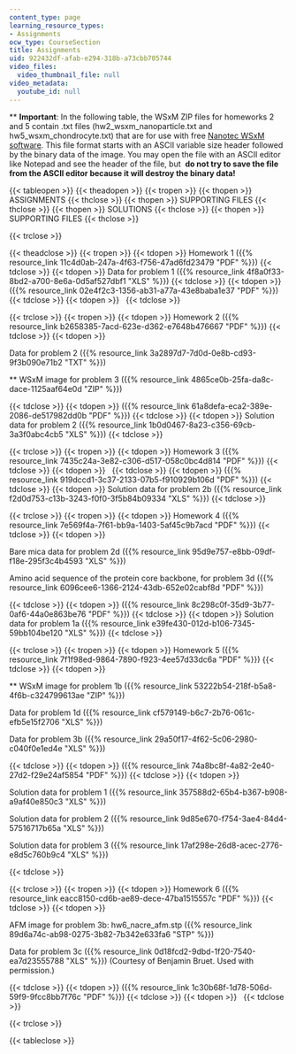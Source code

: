 ```yaml
---
content_type: page
learning_resource_types:
- Assignments
ocw_type: CourseSection
title: Assignments
uid: 922432df-afab-e294-318b-a73cbb705744
video_files:
  video_thumbnail_file: null
video_metadata:
  youtube_id: null
---
```


\*\* **Important**: In the following table, the WSxM ZIP files for homeworks 2 and 5 contain .txt files (hw2\_wsxm\_nanoparticle.txt and hw5\_wsxm\_chondrocyte.txt) that are for use with free [Nanotec WSxM software](https://www.ncbi.nlm.nih.gov/pubmed/17503926). This file format starts with an ASCII variable size header followed by the binary data of the image. You may open the file with an ASCII editor like Notepad and see the header of the file, but  **do not try to save the file from the ASCII editor because it will destroy the binary data!**

{{< tableopen >}}
{{< theadopen >}}
{{< tropen >}}
{{< thopen >}}
ASSIGNMENTS
{{< thclose >}}
{{< thopen >}}
SUPPORTING FILES
{{< thclose >}}
{{< thopen >}}
SOLUTIONS
{{< thclose >}}
{{< thopen >}}
SUPPORTING FILES
{{< thclose >}}

{{< trclose >}}

{{< theadclose >}}
{{< tropen >}}
{{< tdopen >}}
Homework 1 ({{% resource_link 11c4d0ab-247a-4f63-f756-47ad6fd23479 "PDF" %}})
{{< tdclose >}}
{{< tdopen >}}
Data for problem 1 ({{% resource_link 4f8a0f33-8bd2-a700-8e6a-0d5af527dbf1 "XLS" %}})
{{< tdclose >}}
{{< tdopen >}}
({{% resource_link 02e4f2c3-1356-ab31-a77a-43e8baba1e37 "PDF" %}})
{{< tdclose >}}
{{< tdopen >}}
 
{{< tdclose >}}

{{< trclose >}}
{{< tropen >}}
{{< tdopen >}}
Homework 2 ({{% resource_link b2658385-7acd-623e-d362-e7648b476667 "PDF" %}})
{{< tdclose >}}
{{< tdopen >}}


Data for problem 2 ({{% resource_link 3a2897d7-7d0d-0e8b-cd93-9f3b090e71b2 "TXT" %}})

\*\* WSxM image for problem 3 ({{% resource_link 4865ce0b-25fa-da8c-dace-1125aaf64e0d "ZIP" %}})


{{< tdclose >}}
{{< tdopen >}}
({{% resource_link 61a8defa-eca2-389e-2086-de517982dd0b "PDF" %}})
{{< tdclose >}}
{{< tdopen >}}
Solution data for problem 2 ({{% resource_link 1b0d0467-8a23-c356-69cb-3a3f0abc4cb5 "XLS" %}})
{{< tdclose >}}

{{< trclose >}}
{{< tropen >}}
{{< tdopen >}}
Homework 3 ({{% resource_link 7435c24a-3e82-c306-d517-058c0bc4d814 "PDF" %}})
{{< tdclose >}}
{{< tdopen >}}
 
{{< tdclose >}}
{{< tdopen >}}
({{% resource_link 919dccd1-3c37-2133-07b5-f910929b106d "PDF" %}})
{{< tdclose >}}
{{< tdopen >}}
Solution data for problem 2b ({{% resource_link f2d0d753-c13b-3243-f0f0-3f5b84b09334 "XLS" %}})
{{< tdclose >}}

{{< trclose >}}
{{< tropen >}}
{{< tdopen >}}
Homework 4 ({{% resource_link 7e569f4a-7f61-bb9a-1403-5af45c9b7acd "PDF" %}})
{{< tdclose >}}
{{< tdopen >}}


Bare mica data for problem 2d ({{% resource_link 95d9e757-e8bb-09df-f18e-295f3c4b4593 "XLS" %}})

Amino acid sequence of the protein core backbone, for problem 3d ({{% resource_link 6096cee6-1366-2124-43db-652e02cabf8d "PDF" %}})


{{< tdclose >}}
{{< tdopen >}}
({{% resource_link 8c298c0f-35d9-3b77-0af6-44a0e863be76 "PDF" %}})
{{< tdclose >}}
{{< tdopen >}}
Solution data for problem 1a ({{% resource_link e39fe430-012d-b106-7345-59bb104be120 "XLS" %}})
{{< tdclose >}}

{{< trclose >}}
{{< tropen >}}
{{< tdopen >}}
Homework 5 ({{% resource_link 7f1f98ed-9864-7890-f923-4ee57d33dc6a "PDF" %}})
{{< tdclose >}}
{{< tdopen >}}


\*\* WSxM image for problem 1b ({{% resource_link 53222b54-218f-b5a8-4f6b-c324799613ae "ZIP" %}})

Data for problem 1d ({{% resource_link cf579149-b6c7-2b76-061c-efb5e15f2706 "XLS" %}})

Data for problem 3b ({{% resource_link 29a50f17-4f62-5c06-2980-c040f0e1ed4e "XLS" %}})


{{< tdclose >}}
{{< tdopen >}}
({{% resource_link 74a8bc8f-4a82-2e40-27d2-f29e24af5854 "PDF" %}})
{{< tdclose >}}
{{< tdopen >}}


Solution data for problem 1 ({{% resource_link 357588d2-65b4-b367-b908-a9af40e850c3 "XLS" %}})

Solution data for problem 2 ({{% resource_link 9d85e670-f754-3ae4-84d4-57516717b65a "XLS" %}})

Solution data for problem 3 ({{% resource_link 17af298e-26d8-acec-2776-e8d5c760b9c4 "XLS" %}})


{{< tdclose >}}

{{< trclose >}}
{{< tropen >}}
{{< tdopen >}}
Homework 6 ({{% resource_link eacc8150-cd6b-ae89-dece-47ba1515557c "PDF" %}})
{{< tdclose >}}
{{< tdopen >}}


AFM image for problem 3b: hw6\_nacre\_afm.stp ({{% resource_link 89d6a74c-ab98-0275-3b82-7b342e633fa6 "STP" %}})

Data for problem 3c ({{% resource_link 0d18fcd2-9dbd-1f20-7540-ea7d23555788 "XLS" %}}) (Courtesy of Benjamin Bruet. Used with permission.)


{{< tdclose >}}
{{< tdopen >}}
({{% resource_link 1c30b68f-1d78-506d-59f9-9fcc8bb7f76c "PDF" %}})
{{< tdclose >}}
{{< tdopen >}}
 
{{< tdclose >}}

{{< trclose >}}

{{< tableclose >}}